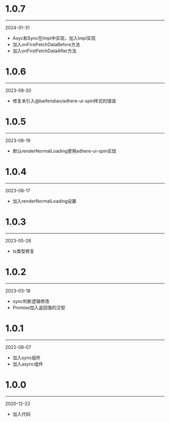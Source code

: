 # 1.0.7

***

2024-01-31

* Asyc和Sync在Impl中实现，加入Impl实现
* 加入onFirstFetchDataBefore方法
* 加入onFirstFetchDataAfter方法

# 1.0.6

***

2023-08-20

* 修复未引入@baifendian/adhere-ui-spin样式的错误

# 1.0.5

***

2023-08-19

* 默认renderNormalLoading使用adhere-ui-spin实现

# 1.0.4

***

2023-08-17

* 加入renderNormalLoading设置

# 1.0.3

***

2023-05-28

* ts类型修复

# 1.0.2

***

2023-03-18

* sync判断逻辑修改
* Promise加入返回值的泛型

# 1.0.1

***

2022-08-07

* 加入sync组件
* 加入async组件

# 1.0.0

***

2020-12-22

* 加入代码
